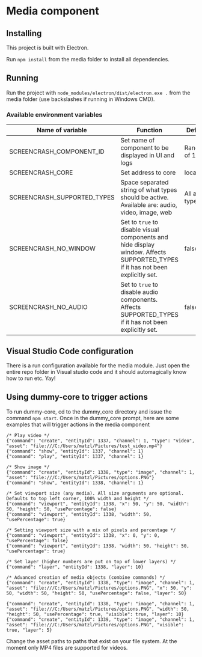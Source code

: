 # Media component

## Installing
This project is built with Electron.

Run ```npm install``` from the media folder to install all dependencies.

## Running
Run the project with ```node_modules/electron/dist/electron.exe .``` from the media folder (use backslashes if running in Windows CMD).

### Available environment variables
| Name of variable            | Function                                                                                                                       | Default value             |
| --------------------------- | ------------------------------------------------------------------------------------------------------------------------------ | ------------------------- |
| SCREENCRASH_COMPONENT_ID    | Set name of component to be displayed in UI and logs                                                                           | Random string of 16 chars |
| SCREENCRASH_CORE            | Set address to core                                                                                                            | localhost:8001            |
| SCREENCRASH_SUPPORTED_TYPES | Space separated string of what types should be active. Available are: audio, video, image, web                                 | All available types       |
| SCREENCRASH_NO_WINDOW       | Set to `true` to disable visual components and hide display window. Affects SUPPORTED_TYPES if it has not been explicitly set. | false                     |
| SCREENCRASH_NO_AUDIO        | Set to `true` to disable audio components. Affects SUPPORTED_TYPES if it has not been explicitly set.                          | false                     |

## Visual Studio Code configuration
There is a run configuration available for the media module. Just open the entire repo folder in Visual studio code and
it should automagically know how to run etc. Yay!

## Using dummy-core to trigger actions
To run dummy-core, cd to the dummy_core directory and issue the command ```npm start```.
Once in the dummy_core prompt, here are some examples that will trigger actions in the media component

```
/* Play video */
{"command": "create", "entityId": 1337, "channel": 1, "type": "video", "asset": "file:///C:/Users/matzl/Pictures/test_video.mp4"}
{"command": "show", "entityId": 1337, "channel": 1}
{"command": "play", "entityId": 1337, "channel": 1}

/* Show image */
{"command": "create", "entityId": 1338, "type": "image", "channel": 1, "asset": "file:///C:/Users/matzl/Pictures/options.PNG"}
{"command": "show", "entityId": 1338, "channel": 1}

/* Set viewport size (any media). All size arguments are optional. Defaults to top left corner, 100% width and height */
{"command": "viewport", "entityId": 1338, "x": 50, "y": 50, "width": 50, "height": 50, "usePercentage": false}
{"command": "viewport", "entityId": 1338, "width": 50, "usePercentage": true}

/* Setting viewport size with a mix of pixels and percentage */
{"command": "viewport", "entityId": 1338, "x": 0, "y": 0, "usePercentage": false}
{"command": "viewport", "entityId": 1338, "width": 50, "height": 50, "usePercentage": true}

/* Set layer (higher numbers are put on top of lower layers) */
{"command": "layer", "entityId": 1338, "layer": 10}

/* Advanced creation of media objects (combine commands) */
{"command": "create", "entityId": 1338, "type": "image", "channel": 1, "asset": "file:///C:/Users/matzl/Pictures/options.PNG", "x": 50, "y": 50, "width": 50, "height": 50, "usePercentage": false, "layer": 50}

{"command": "create", "entityId": 1338, "type": "image", "channel": 1, "asset": "file:///C:/Users/matzl/Pictures/options.PNG", "width": 50, "height": 50, "usePercentage": true, "visible": true, "layer": 10}
{"command": "create", "entityId": 1339, "type": "image", "channel": 1, "asset": "file:///C:/Users/matzl/Pictures/options.PNG", "visible": true, "layer": 5}
```

Change the asset paths to paths that exist on your file system. At the moment only MP4 files are supported for videos.

